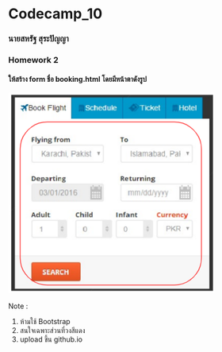 # Codecamp_10
### นายสหรัฐ  สุระปัญญา
### Homework 2
#### ให้สร้าง form ชื่อ booking.html โดยมีหน้าตาดังรูป  
![asasfaf](booking.PNG)  

Note : 
1. ห้ามใช้ Bootstrap 
2. สนใจเฉพาะส่วนที่วงสีแดง
3. upload ขึ้น github.io 
